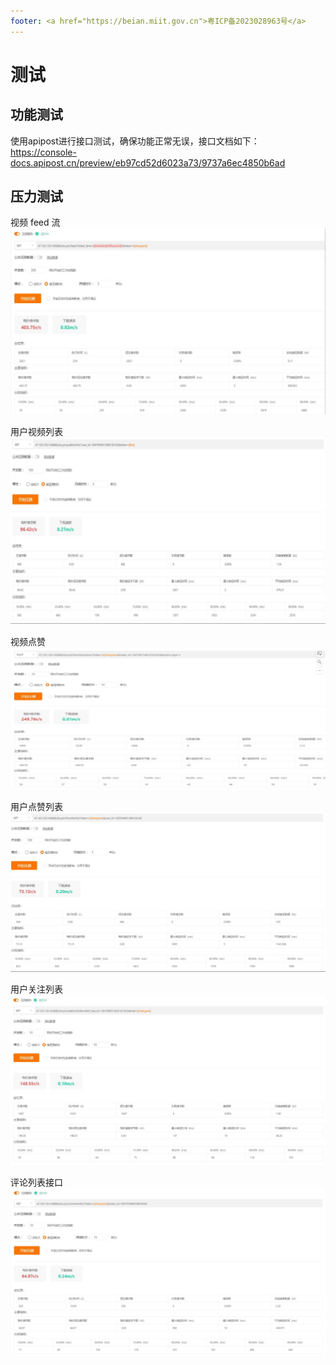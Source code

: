 ```yaml
---
footer: <a href="https://beian.miit.gov.cn">粤ICP备2023028963号</a>
---
```

# 测试

## 功能测试

使用apipost进行接口测试，确保功能正常无误，接口文档如下：
https://console-docs.apipost.cn/preview/eb97cd52d6023a73/9737a6ec4850b6ad

## 压力测试
视频 feed 流
![img.png](img.png)



用户视频列表
![img_1.png](img_1.png)



视频点赞
![img_2.png](img_2.png)




用户点赞列表
![img_3.png](img_3.png)



用户关注列表
![img_4.png](img_4.png)



评论列表接口
![img_5.png](img_5.png)